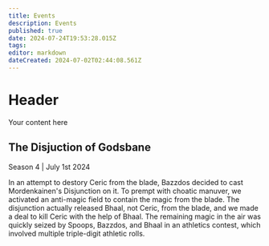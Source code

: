 ```yaml
---
title: Events
description: Events 
published: true
date: 2024-07-24T19:53:28.015Z
tags: 
editor: markdown
dateCreated: 2024-07-02T02:44:08.561Z
---
```


# Header
Your content here

## The Disjuction of Godsbane
Season 4 | July 1st 2024

In an attempt to destory Ceric from the blade, Bazzdos decided to cast Mordenkainen's Disjunction on it. To prempt with choatic manuver, we activated an anti-magic field to contain the magic from the blade. The disjunction actually released Bhaal, not Ceric, from the blade, and we made a deal to kill Ceric with the help of Bhaal. The remaining magic in the air was quickly seized by Spoops, Bazzdos, and Bhaal in an athletics contest, which involved multiple triple-digit athletic rolls.